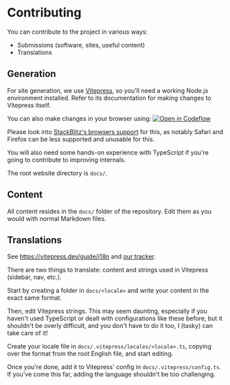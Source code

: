 # Contributing

You can contribute to the project in various ways:

- Submissions (software, sites, useful content)
- Translations

## Generation

For site generation, we use [Vitepress](https://vitepress.dev), so you'll need a working Node.js
environment installed. Refer to its documentation for making changes to Vitepress itself.

You can also make changes in your browser using:
[![Open in Codeflow](https://developer.stackblitz.com/img/open_in_codeflow.svg)](https://pr.new/privateersclub/wiki)

Please look into [StackBlitz's browsers support](https://developer.stackblitz.com/platform/webcontainers/browser-support) for this, as notably Safari and Firefox can be less supported and unusable for this.

You will also need some hands-on experience with TypeScript if you're going to contribute to
improving internals.

The root website directory is `docs/`.

## Content

All content resides in the `docs/` folder of the repository. Edit them as you would with normal
Markdown files.

## Translations

See https://vitepress.dev/guide/i18n and [our tracker](https://megathread.pages.dev/_translations).

There are two things to translate: content and strings used in Vitepress (sidebar, nav, etc.).

Start by creating a folder in `docs/<locale>` and write your content in the exact same format.

Then, edit Vitepress strings. This may seem daunting, especially if you haven't used TypeScript or
dealt with configurations like these before, but it shouldn't be overly difficult, and you don't
have to do it too, I (tasky) can take care of it!

Create your locale file in `docs/.vitepress/locales/<locale>.ts`, copying over the format from the
root English file, and start editing.

Once you're done, add it to Vitepress' config in `docs/.vitepress/config.ts`. If you've come this
far, adding the language shouldn't be too challenging.
